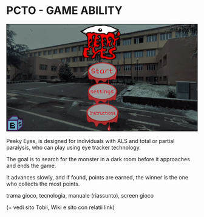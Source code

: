 # PCTO - GAME ABILITY

![Peeky Eyes](https://github.com/NoeBaru/PCTO-2024/blob/8feb6a443d4f89aa4c8a7cd814e94b7e978d8dba/Project/Img/menuStart.png)

Peeky Eyes, is designed for individuals with ALS and total or partial paralysis, who can play using eye tracker technology.

The goal is to search for the monster in a dark room before it approaches and ends the game.

It advances slowly, and if found, points are earned, the winner is the one who collects the most points. 

trama gioco, tecnologia, manuale (riassunto), screen gioco

(+ vedi sito Tobii, Wiki e sito con relatii link)
